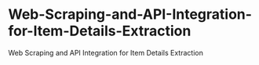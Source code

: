 # Web-Scraping-and-API-Integration-for-Item-Details-Extraction
Web Scraping and API Integration for Item Details Extraction
